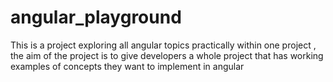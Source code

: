 # angular_playground
This is a project exploring all angular topics practically within one project , the aim of the project is to give developers a whole project that has working examples of concepts they want to implement in angular
